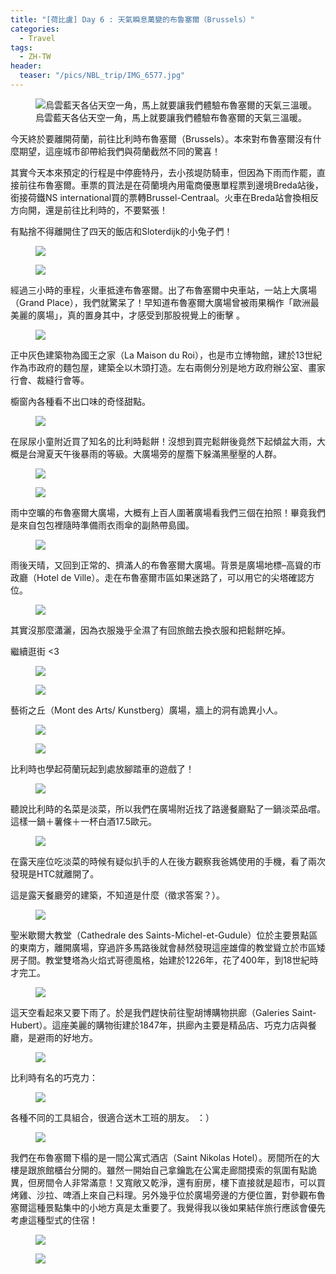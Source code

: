 ```yaml
---
title: "[荷比盧] Day 6 : 天氣瞬息萬變的布魯塞爾（Brussels）"
categories:
  - Travel
tags:
  - ZH-TW
header:
  teaser: "/pics/NBL_trip/IMG_6577.jpg"
---
```

<figure style="width: 600px" class="align-center">
<img src="/pics/NBL_trip/IMG_6577.jpg" alt="烏雲藍天各佔天空一角，馬上就要讓我們體驗布魯塞爾的天氣三溫暖。">
<figcaption>烏雲藍天各佔天空一角，馬上就要讓我們體驗布魯塞爾的天氣三溫暖。</figcaption>
</figure>

今天終於要離開荷蘭，前往比利時布魯塞爾（Brussels）。本來對布魯塞爾沒有什麼期望，這座城市卻帶給我們與荷蘭截然不同的驚喜！

其實今天本來預定的行程是中停鹿特丹，去小孩堤防騎車，但因為下雨而作罷，直接前往布魯塞爾。車票的買法是在荷蘭境內用電商優惠單程票到邊境Breda站後，銜接荷鐵NS international買的票轉Brussel-Centraal。火車在Breda站會換相反方向開，還是前往比利時的，不要緊張！

有點捨不得離開住了四天的飯店和Sloterdijk的小兔子們！
<figure style="width: 600px" class="align-center">
<img src="/pics/NBL_trip/2019720_190727_0002.jpg">
</figure>
<figure style="width: 600px" class="align-center">
<img src="/pics/NBL_trip/2019720_190727_0004.jpg">
</figure>

經過三小時的車程，火車抵達布魯塞爾。出了布魯塞爾中央車站，一站上大廣場（Grand Place），我們就驚呆了！早知道布魯塞爾大廣場曾被雨果稱作「歐洲最美麗的廣場」，真的置身其中，才感受到那股視覺上的衝擊 。
<figure style="width: 600px" class="align-center">
<img src="/pics/NBL_trip/IMG_6551.jpg">
</figure>


正中灰色建築物為國王之家（La Maison du Roi），也是市立博物館，建於13世紀作為市政府的麵包屋，建築全以木頭打造。左右兩側分別是地方政府辦公室、畫家行會、裁縫行會等。

櫥窗內各種看不出口味的奇怪甜點。
<figure style="width: 600px" class="align-center">
<img src="/pics/NBL_trip/2019720_190727_0024.jpg">
</figure>

在尿尿小童附近買了知名的比利時鬆餅！沒想到買完鬆餅後竟然下起傾盆大雨，大概是台灣夏天午後暴雨的等級。大廣場旁的屋簷下躲滿黑壓壓的人群。
<figure style="width: 600px" class="align-center">
<img src="/pics/NBL_trip/IMG_6537.jpg">
</figure>
<figure style="width: 400px" class="align-center">
<img src="/pics/NBL_trip/IMG_6540.jpg">
</figure>

雨中空曠的布魯塞爾大廣場，大概有上百人圍著廣場看我們三個在拍照！畢竟我們是來自包包裡隨時準備雨衣雨傘的副熱帶島國。
<figure style="width: 600px" class="align-center">
<img src="/pics/NBL_trip/IMG_6542.jpg">
</figure>


雨後天晴，又回到正常的、擠滿人的布魯塞爾大廣場。背景是廣場地標–高聳的市政廳（Hotel de Ville）。走在布魯塞爾市區如果迷路了，可以用它的尖塔確認方位。
<figure style="width: 400px" class="align-center">
<img src="/pics/NBL_trip/2019720_190727_0049.jpg">
</figure>


其實沒那麼瀟灑，因為衣服幾乎全濕了有回旅館去換衣服和把鬆餅吃掉。



繼續逛街 <3
<figure style="width: 400px" class="align-center">
<img src="/pics/NBL_trip/2019720_190727_0027.jpg">
</figure>
<figure style="width: 400px" class="align-center">
<img src="/pics/NBL_trip/2019720_190727_0047.jpg">
</figure>



藝術之丘（Mont des Arts/ Kunstberg）廣場，牆上的洞有詭異小人。
<figure style="width: 400px" class="align-center">
<img src="/pics/NBL_trip/2019720_190727_0035.jpg">
</figure>
<figure style="width: 400px" class="align-center">
<img src="/pics/NBL_trip/2019720_190727_0033.jpg">
</figure>

比利時也學起荷蘭玩起到處放腳踏車的遊戲了！
<figure style="width: 600px" class="align-center">
<img src="/pics/NBL_trip/IMG_6578.jpg">
</figure>



聽說比利時的名菜是淡菜，所以我們在廣場附近找了路邊餐廳點了一鍋淡菜品嚐。這樣一鍋＋薯條＋一杯白酒17.5歐元。
<figure style="width: 600px" class="align-center">
<img src="/pics/NBL_trip/IMG_6604.jpg">
</figure>


在露天座位吃淡菜的時候有疑似扒手的人在後方觀察我爸媽使用的手機，看了兩次發現是HTC就離開了。

這是露天餐廳旁的建築，不知道是什麼（徵求答案？）。
<figure style="width: 600px" class="align-center">
<img src="/pics/NBL_trip/IMG_6601.jpg">
</figure>

聖米歇爾大教堂（Cathedrale des Saints-Michel-et-Gudule）位於主要景點區的東南方，離開廣場，穿過許多馬路後就會赫然發現這座雄偉的教堂聳立於市區矮房子間。教堂雙塔為火焰式哥德風格，始建於1226年，花了400年，到18世紀時才完工。
<figure style="width: 400px" class="align-center">
<img src="/pics/NBL_trip/2019720_190727_0056.jpg">
</figure>


這天空看起來又要下雨了。於是我們趕快前往聖胡博購物拱廊（Galeries Saint-Hubert）。這座美麗的購物街建於1847年，拱廊內主要是精品店、巧克力店與餐廳，是避雨的好地方。
<figure style="width: 400px" class="align-center">
<img src="/pics/NBL_trip/IMG_6590.jpg">
</figure>


比利時有名的巧克力：
<figure style="width: 600px" class="align-center">
<img src="/pics/NBL_trip/IMG_6595.jpg">
</figure>


各種不同的工具組合，很適合送木工班的朋友。 ：）
<figure style="width: 600px" class="align-center">
<img src="/pics/NBL_trip/2019720_190727_0038.jpg">
</figure>


我們在布魯塞爾下榻的是一間公寓式酒店（Saint Nikolas Hotel）。房間所在的大樓是跟旅館櫃台分開的。雖然一開始自己拿鑰匙在公寓走廊間摸索的氛圍有點詭異，但房間令人非常滿意！又寬敞又乾淨，還有廚房，樓下直接就是超市，可以買烤雞、沙拉、啤酒上來自己料理。另外幾乎位於廣場旁邊的方便位置，對參觀布魯塞爾這種景點集中的小地方真是太重要了。我覺得我以後如果結伴旅行應該會優先考慮這種型式的住宿！
<figure style="width: 600px" class="align-center">
<img src="/pics/NBL_trip/IMG_6528.jpg">
</figure>
<figure style="width: 600px" class="align-center">
<img src="/pics/NBL_trip/IMG_6545.jpg">
</figure>

